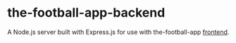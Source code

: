 # the-football-app-backend

A Node.js server built with Express.js for use with the-football-app [frontend](https://github.com/paulgoble/the-football-app).
